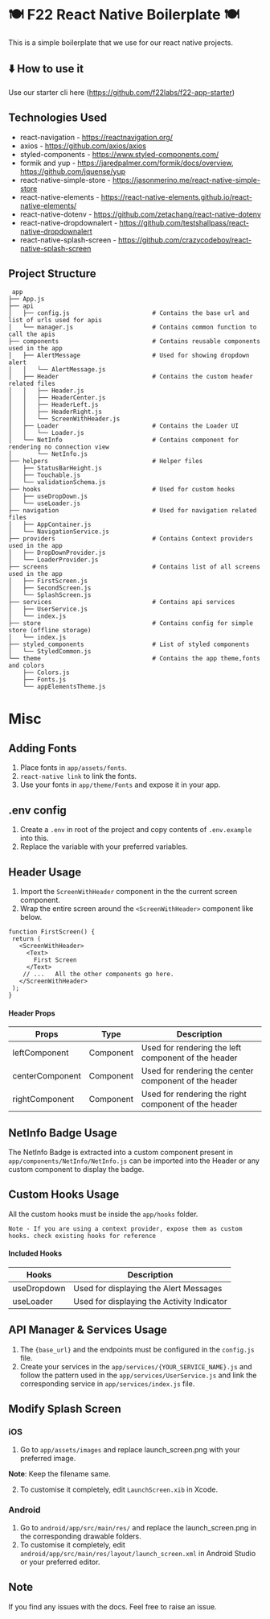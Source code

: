 # :plate_with_cutlery: F22 React Native Boilerplate :plate_with_cutlery:

This is a simple boilerplate that we use for our react native projects.

## :arrow_down: How to use it

Use our starter cli here (https://github.com/f22labs/f22-app-starter)

## Technologies Used

- react-navigation - https://reactnavigation.org/
- axios - https://github.com/axios/axios
- styled-components - https://www.styled-components.com/
- formik and yup - https://jaredpalmer.com/formik/docs/overview, https://github.com/jquense/yup
- react-native-simple-store - https://jasonmerino.me/react-native-simple-store
- react-native-elements - https://react-native-elements.github.io/react-native-elements/
- react-native-dotenv - https://github.com/zetachang/react-native-dotenv
- react-native-dropdownalert - https://github.com/testshallpass/react-native-dropdownalert
- react-native-splash-screen - https://github.com/crazycodeboy/react-native-splash-screen


## Project Structure

```
 app
├── App.js
├── api
│   ├── config.js                       # Contains the base url and list of urls used for apis
│   └── manager.js                      # Contains common function to call the apis
├── components                          # Contains reusable components used in the app
│   ├── AlertMessage                    # Used for showing dropdown alert
│   │   └── AlertMessage.js
│   ├── Header                          # Contains the custom header related files
│   │   ├── Header.js
│   │   ├── HeaderCenter.js
│   │   ├── HeaderLeft.js
│   │   ├── HeaderRight.js
│   │   └── ScreenWithHeader.js
│   ├── Loader                          # Contains the Loader UI
│   │   └── Loader.js
│   └── NetInfo                         # Contains component for rendering no connection view
│       └── NetInfo.js
├── helpers                             # Helper files
│   ├── StatusBarHeight.js
│   ├── Touchable.js
│   └── validationSchema.js
├── hooks                               # Used for custom hooks
│   ├── useDropDown.js
│   └── useLoader.js
├── navigation                          # Used for navigation related files
│   ├── AppContainer.js
│   └── NavigationService.js
├── providers                           # Contains Context providers used in the app
│   ├── DropDownProvider.js
│   └── LoaderProvider.js
├── screens                             # Contains list of all screens used in the app
│   ├── FirstScreen.js
│   ├── SecondScreen.js
│   └── SplashScreen.js
├── services                            # Contains api services
│   ├── UserService.js
│   └── index.js
├── store                               # Contains config for simple store (offline storage)
│   └── index.js
├── styled_components                   # List of styled components
│   └── StyledCommon.js
└── theme                               # Contains the app theme,fonts and colors
    ├── Colors.js
    ├── Fonts.js
    └── appElementsTheme.js
```

# Misc

## Adding Fonts
 
1. Place fonts in `app/assets/fonts`.
2. `react-native link` to link the fonts.
3. Use your fonts in `app/theme/Fonts` and expose it in your app.


## .env config

 1. Create a `.env` in root of the project and copy contents of `.env.example` into this.
 2. Replace the variable with your preferred variables.
 
## Header Usage

 1. Import the `ScreenWithHeader` component in the the current screen component.
 2. Wrap the entire screen around the `<ScreenWithHeader>` component like below.
 ```
 function FirstScreen() {
  return (
    <ScreenWithHeader>
      <Text>
        First Screen
      </Text>
     // ...   All the other components go here.
    </ScreenWithHeader>
  );
}
```
#### Header Props
| Props | Type | Description |
| ------------- | ------------- |------------- |
| leftComponent | Component | Used for rendering the left component of the header  | 
| centerComponent | Component | Used for rendering the center component of the header  |
| rightComponent | Component | Used for rendering the right component of the header  |

## NetInfo Badge Usage

The NetInfo Badge is extracted into a custom component present in `app/components/NetInfo/NetInfo.js` can be imported into the Header or any custom component to display the badge.

## Custom Hooks Usage

All the custom hooks must be inside the `app/hooks` folder.

` Note - If you are using a context provider, expose them as custom hooks. check existing hooks for reference ` 

#### Included Hooks
| Hooks |  Description |
| ------------- |------------- |
| useDropdown | Used for displaying the Alert Messages | 
| useLoader  | Used for displaying the Activity Indicator  |

## API Manager & Services Usage

 1. The `{base_url}` and the endpoints must be configured in the `config.js` file.
 2. Create your services in the `app/services/{YOUR_SERVICE_NAME}.js` and follow the pattern used in the `app/services/UserService.js` and link the corresponding service in `app/services/index.js` file.
 
 
 ## Modify Splash Screen
 
 ### iOS
 
 1. Go to `app/assets/images` and replace launch_screen.png with your preferred image.
  
   **Note**: Keep the filename same.
  
 2. To customise it completely, edit `LaunchScreen.xib` in Xcode.
 
 ### Android
 
 1. Go to `android/app/src/main/res/` and replace the launch_screen.png in the corresponding drawable folders.
 2. To customise it completely, edit `android/app/src/main/res/layout/launch_screen.xml` in Android Studio or your preferred       editor.

 
 
## Note

If you find any issues with the docs. Feel free to raise an issue. 
